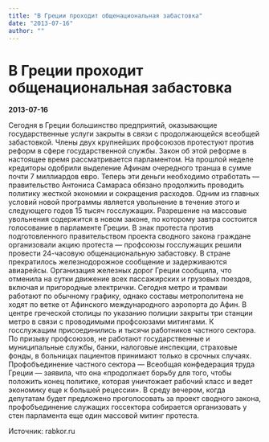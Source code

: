 ```yaml
---
title: "В Греции проходит общенациональная забастовка"
date: "2013-07-16"
author: ""
---
```


# В Греции проходит общенациональная забастовка

**2013-07-16** 

Сегодня в Греции большинство предприятий, оказывающие государственные услуги закрыты в связи с продолжающейся всеобщей забастовкой. Члены двух крупнейших профсоюзов протестуют против реформ в сфере государственной службы. Закон об этой реформе в настоящее время рассматривается парламентом. На прошлой неделе кредиторы одобрили выделение Афинам очередного транша в сумме почти 7 миллиардов евро. Теперь эти деньги необходимо отработать — правительство Антониса Самараса обязано продолжить проводить политику жесткой экономии и сокращения расходов. Одним из главных условий новой программы является увольнение в течение этого и следующего годов 15 тысяч госслужащих. Разрешение на массовые увольнения содержится в новом законе, по которому завтра состоится голосование в парламенте Греции. В знак протеста против подготовленного правительством проекта сводного закона граждане организовали акцию протеста — профсоюзы госслужащих решили провести 24-часовую общенациональную забастовку. В стране прекратилось железнодорожное сообщение и задерживаются авиарейсы. Организация железных дорог Греции сообщила, что отменила на сутки движение всех пассажирских и грузовых поездов, включая и пригородные электрички. Сегодня метро и трамваи работают по обычному графику, однако составы метрополитена не ходят по ветке от Афинского международного аэропорта до Афин. В центре греческой столицы по указанию полиции закрыты три станции метро в связи с проводимыми профсоюзами митингами. К госслужащим присоединились и тысячи работников частного сектора. По призыву профсоюзов, не работают государственные и муниципальные службы, банки, налоговые инспекции, страховые фонды, в больницах пациентов принимают только в срочных случаях. Профобъединение частного сектора — Всеобщая конфедерация труда Греции — заявила, что она «продолжает борьбу для того, чтобы положить конец политике, которая уничтожает рабочий класс и ведет экономику еще к большей рецессии». В среду вечером, когда депутатам будет предложено проголосовать за проект сводного закона, профобъединение служащих госсектора собирается организовать у стен парламента еще один массовой митинг протеста.

Источник: rabkor.ru